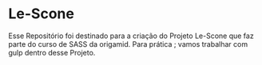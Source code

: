 # Le-Scone
Esse Repositório foi destinado para a criação do Projeto Le-Scone que faz parte do curso de SASS da origamid. Para prática ;  vamos trabalhar com gulp dentro desse Projeto.
